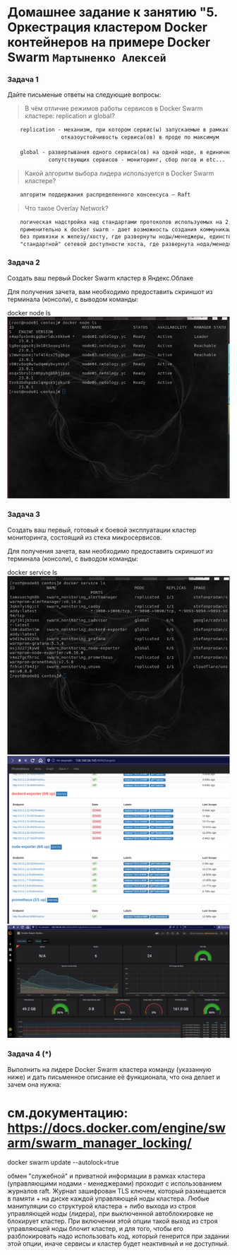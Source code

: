 # Домашнее задание к занятию "5. Оркестрация кластером Docker контейнеров на примере Docker Swarm `Мартыненко Алексей`


### Задача 1
Дайте письменые ответы на следующие вопросы:

> В чём отличие режимов работы сервисов в Docker Swarm кластере: replication и global?

```html
    replication - механизм, при котором сервис(ы) запускаемые в рамках нод, идентичны. Призван увеличить 
                 отказоустойчивость сервиса(ов) в проде по максимум

    global - развертывания одного сервиса(ов) на одной ноде, в единичном экземпляре, используется как правило для 
             сопутствующих сервисов - мониторинг, сбор логов и etc...
```
> Какой алгоритм выбора лидера используется в Docker Swarm кластере?
```html
    алгоритм поддержания распределенного консенсуса — Raft
```

> Что такое Overlay Network?
```html
    логическая надстройка над стандартами протоколов используемых на 2,3,4,7 уровнях модели osi
    применительно к docker swarm - дает возможность создания коммуникации между участниками кластера
    без привязки к железу/хосту, где развернуты ноды/менеджеры, единственное условие - наличие 
    "стандартной" сетевой доступности хоста, где развернута нода/менеджер 
```

### Задача 2
Создать ваш первый Docker Swarm кластер в Яндекс.Облаке

Для получения зачета, вам необходимо предоставить скриншот из терминала (консоли), с выводом команды:

docker node ls
![2-1](img/2-1.png)


### Задача 3
Создать ваш первый, готовый к боевой эксплуатации кластер мониторинга, состоящий из стека микросервисов.

Для получения зачета, вам необходимо предоставить скриншот из терминала (консоли), с выводом команды:

docker service ls
![3-1](img/3-1.png)
![3-2](img/3-2.png)
![3-3](img/3-3.png)



### Задача 4 (*)
Выполнить на лидере Docker Swarm кластера команду (указанную ниже) и дать письменное описание её функционала, что она делает и зачем она нужна:

# см.документацию: https://docs.docker.com/engine/swarm/swarm_manager_locking/
docker swarm update --autolock=true


обмен "служебной" и приватной информации в рамках кластера (управляющими нодами - менеджерами)
проходит с использованием журналов raft. Журнал зашифрован TLS ключем, который размещается
в памяти + на диске  каждой управляющей ноды кластера. Любые манипуляции со структурой 
кластера + либо выхода из строя управляющей ноды (лидера), при выключенной автоблокировке
не блокирует кластер. При включении этой опции такой выход из строя управляющей ноды 
блочит кластер, и для того, чтобы его разблокировать надо использовать код, который генерится
при задании этой опции, иначе сервисы и кластер будет неактивный и не доступный.


